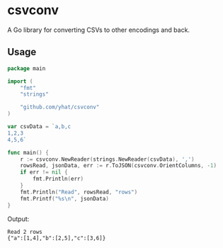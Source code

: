 # csvconv

A Go library for converting CSVs to other encodings and back.

## Usage

```go
package main

import (
	"fmt"
	"strings"

	"github.com/yhat/csvconv"
)

var csvData = `a,b,c
1,2,3
4,5,6`

func main() {
	r := csvconv.NewReader(strings.NewReader(csvData), ',')
	rowsRead, jsonData, err := r.ToJSON(csvconv.OrientColumns, -1)
	if err != nil {
		fmt.Println(err)
	}
	fmt.Println("Read", rowsRead, "rows")
	fmt.Printf("%s\n", jsonData)
}
```

Output:

```
Read 2 rows
{"a":[1,4],"b":[2,5],"c":[3,6]}
```
